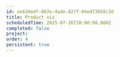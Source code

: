 ```yaml
---
id: ee639edf-867e-4ade-827f-04ed73058c3d
title: Product viz
scheduledTime: 2025-07-26T10:00:00.000Z
completed: false
project: 
order: 4
persistent: true
---
```


